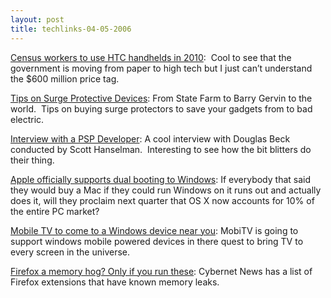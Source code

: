 ```yaml
---
layout: post
title: techlinks-04-05-2006
---
```

[Census workers to use HTC handhelds in
2010](http://news.yahoo.com/s/ap/20060404/ap_on_hi_te/census_mobile_devices): 
Cool to see that the government is moving from paper to high tech but I
just can’t understand the \$600 million price tag.

[Tips on Surge Protective
Devices](http://objectsharp.com/blogs/barry/archive/2006/04/04/4244.aspx):
From State Farm to Barry Gervin to the world.  Tips on buying surge
protectors to save your gadgets from to bad electric.

[Interview with a PSP
Developer](http://www.hanselman.com/blog/InterviewWithAPSPDeveloperDougBeck.aspx):
A cool interview with Douglas Beck conducted by Scott Hanselman. 
Interesting to see how the bit blitters do their thing.

[Apple officially supports dual booting to
Windows](http://www.apple.com/macosx/bootcamp/): If everybody that said
they would buy a Mac if they could run Windows on it runs out and
actually does it, will they proclaim next quarter that OS X now accounts
for 10% of the entire PC market?

[Mobile TV to come to a Windows device near
you](http://www.mobitv.com/press/press.php?i=press/release_040406_02):
MobiTV is going to support windows mobile powered devices in there quest
to bring TV to every screen in the universe.

[Firefox a memory hog? Only if you run
these](http://tech.cybernetnews.com/2006/04/04/reducing-your-memory-usage-in-firefox/):
Cybernet News has a list of Firefox extensions that have known memory
leaks.

 
